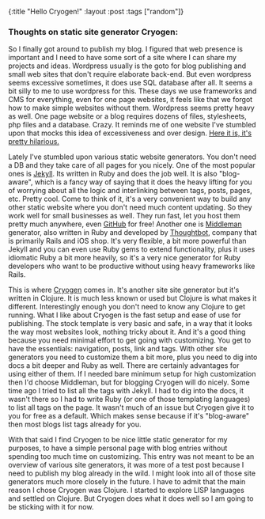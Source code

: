 {:title "Hello Cryogen!"
 :layout :post
 :tags  ["random"]}

### Thoughts on static site generator Cryogen:

So I finally got around to publish my blog. I figured that web presence is important and I need to have some sort of a site where I can share my projects and ideas. Wordpress usually is the goto for blog publishing and small web sites that don't require elaborate back-end. But even wordpress seems excessive sometimes, it does use SQL database after all. It seems a bit silly to me to use wordpress for this. These days we use frameworks and CMS for everything, even for one page websites, it feels like that we forgot how to make simple websites without them. Wordpress seems pretty heavy as well. One page website or a blog requires dozens of files, stylesheets, php files and a database. Crazy. It reminds me of one website I've stumbled upon that mocks this idea of excessiveness and over design. [Here it is, it's pretty hilarious.](http://motherfuckingwebsite.com)

Lately I've stumbled upon various static website generators. You don't need a DB and they take care of all pages for you nicely. One of the most popular ones is [Jekyll](http://jekyllrb.com). Its written in Ruby and does the job well. It is also "blog-aware", which is a fancy way of saying that it does the heavy lifting for you of worrying about all the logic and interlinking between tags, posts, pages, etc. Pretty cool. Come to think of it, it's a very convenient way to build any other static website where you don't need much content updating. So they work well for small businesses as well. They run fast, let you host them pretty much anywhere, even [GitHub](http://github.com) for free! Another one is [Middleman](http://middlemanapp.com) generator, also written in Ruby and developed by [Thoughtbot](http://thoughtbot.com), company that is primarily Rails and iOS shop. It's very flexible, a bit more powerful than Jekyll and you can even use Ruby gems to extend functionality, plus it uses idiomatic Ruby a bit more heavily, so it's a very nice generator for Ruby developers who want to be productive without using heavy frameworks like Rails. 

This is where [Cryogen](http://cryogenweb.org) comes in. It's another site site generator but it's written in Clojure. It is much less known or used but Clojure is what makes it different. Interestingly enough you don't need to know any Clojure to get running. What I like about Cryogen is the fast setup and ease of use for publishing. The stock template is very basic and safe, in a way that it looks the way most websites look, nothing tricky about it. And it's a good thing because you need minimal effort to get going with customizing. You get to have the essentials: navigation, posts, link and tags. With other site generators you need to customize them a bit more, plus you need to dig into docs a bit deeper and Ruby as well. There are certainly advantages for using either of them. If I needed bare minimum setup for high customization then I'd choose Middleman, but for blogging Cryogen will do nicely. Some time ago I tried to list all the tags with Jekyll. I had to dig into the docs, it wasn't there so I had to write Ruby (or one of those templating languages) to list all tags on the page. It wasn't much of an issue but Cryogen give it to you for free as a default. Which makes sense because if it's "blog-aware" then most blogs list tags already for you.

With that said I find Cryogen to be nice little static generator for my purposes, to have a simple personal page with blog entries without spending too much time on customizing. This entry was not meant to be an overview of various site generators, it was more of a test post because I need to publish my blog already in the wild. I might look into all of those site generators much more closely in the future. I have to admit that the main reason I chose Cryogen was Clojure. I started to explore LISP languages and settled on Clojure. But Cryogen does what it does well so I am going to be sticking with it for now. 
